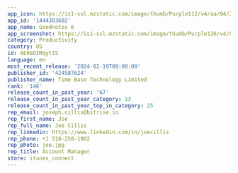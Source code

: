 ```yaml
---
app_icon: https://is1-ssl.mzstatic.com/image/thumb/Purple112/v4/aa/04/2d/aa042d70-2f0d-ac2e-1887-ffcf3dd0f9e3/AppIcon-0-0-1x_U007epad-0-0-0-85-220.png/1024x1024bb.png
app_id: '1444383602'
app_name: Goodnotes 6
app_screenshot: https://is1-ssl.mzstatic.com/image/thumb/Purple126/v4/83/2a/89/832a8985-2523-f5f4-70b0-1625641e994a/012c50ed-2972-435d-a48d-649993f21aaa_iPhone6.5-EN-1-AppleAward-v1.jpg/1284x2778bb.png
category: Productivity
country: US
id: 6E08OIMqyt1S
language: en
most_recent_release: '2024-02-19T00:00:00'
publisher_id: '424587624'
publisher_name: Time Base Technology Limited
rank: '146'
release_count_in_past_year: '67'
release_count_in_past_year_category: 13
release_count_in_past_year_top_in_category: 25
rep_email: joseph.cillis@bitrise.io
rep_first_name: Joe
rep_full_name: Joe Cillis
rep_linkedin: https://www.linkedin.com/in/joecillis
rep_phone: +1 518-258-1902
rep_photo: joe.jpg
rep_title: Account Manager
store: itunes_connect
---
```

